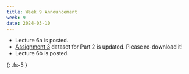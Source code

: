 ```yaml
---
title: Week 9 Announcement
week: 9
date: 2024-03-10
---
```


* Lecture 6a is posted.
* [Assignment 3](/ds5110-cs5501-spring24/assignments/a3) dataset for Part 2 is updated. Please re-download it!
* Lecture 6b is posted.

{: .fs-5 }
